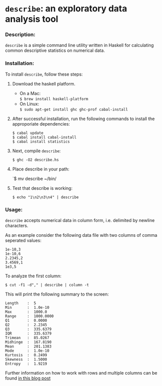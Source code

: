 `describe`: an exploratory data analysis tool
=============================================

### Description:

`describe` is a simple command line utility written in Haskell for calculating common descriptive statistics on numerical data.

### Installation:

To install `describe`, follow these steps:

1. Download the haskell platform.  

	* On a Mac:  
	`$ brew install haskell-platform`
	* On Linux:  
	`$ sudo apt-get install ghc ghc-prof cabal-install`

2. After successful installation, run the following commands to install the approporiate dependencies:  

	`$ cabal update`  
	`$ cabal install cabal-install`  
	`$ cabal install statistics`  

3. Next, compile `describe`:  

	`$ ghc -O2 describe.hs`

4. Place describe in your path:  

	`$ mv describe ~/bin/

5. Test that describe is working:

	`$ echo "1\n2\n3\n4" | describe`

### Usage:

`describe` accepts numerical data in column form, i.e. delimited by newline characters. 

As an example consider the following data file with two columns of comma seperated values:

```
1e-10,3
1e-10,6
2.2345,2
3.4569,1
1e3,5
```

To analyze the first column:

`$ cut -f1 -d"," | describe | column -t`

This will print the following summary to the screen:

```
Length    :  5
Min       :  1.0e-10
Max       :  1000.0
Range     :  1000.0000
Q1        :  0.0000
Q2        :  2.2345
Q3        :  335.6379
IQR       :  335.6379
Trimean   :  85.0267
Midhinge  :  167.8190
Mean      :  201.1383
Mode      :  1.0e-10
Kurtosis  :  0.2499
Skewness  :  1.5000
Entropy   :  1.9219
```

Further information on how to work with rows and multiple columns can be found [in this blog post][1]

[1]: http://www.drbunsen.org/explorations-in-unix.html#describe
